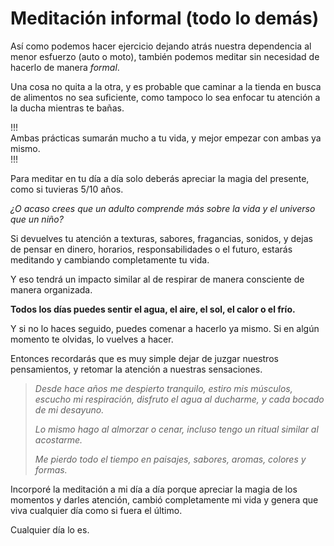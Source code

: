 # Meditación informal (todo lo demás)

Así como podemos hacer ejercicio dejando atrás nuestra dependencia al menor esfuerzo (auto o moto), también podemos meditar sin necesidad de hacerlo de manera _formal_.

Una cosa no quita a la otra, y es probable que caminar a la tienda en busca de alimentos no sea suficiente, como tampoco lo sea enfocar tu atención a la ducha mientras te bañas.

!!!\
Ambas prácticas sumarán mucho a tu vida, y mejor empezar con ambas ya mismo.\
!!!

Para meditar en tu día a día solo deberás apreciar la magia del presente, como si tuvieras 5/10 años.

_¿O acaso crees que un adulto comprende más sobre la vida y el universo que un niño?_

Si devuelves tu atención a texturas, sabores, fragancias, sonidos, y dejas de pensar en dinero, horarios, responsabilidades o el futuro, estarás meditando y cambiando completamente tu vida.

Y eso tendrá un impacto similar al de respirar de manera consciente de manera organizada.

**Todos los días puedes sentir el agua, el aire, el sol, el calor o el frío.**

Y si no lo haces seguido, puedes comenar a hacerlo ya mismo. Si en algún momento te olvidas, lo vuelves a hacer.

Entonces recordarás que es muy simple dejar de juzgar nuestros pensamientos, y retomar la atención a nuestras sensaciones.

> _Desde hace años me despierto tranquilo, estiro mis músculos, escucho mi respiración, disfruto el agua al ducharme, y cada bocado de mi desayuno._
>
> _Lo mismo hago al almorzar o cenar, incluso tengo un ritual similar al acostarme._
>
> _Me pierdo todo el tiempo en paisajes, sabores, aromas, colores y formas._

Incorporé la meditación a mi día a día porque apreciar la magia de los momentos y darles atención, cambió completamente mi vida y genera que viva cualquier día como si fuera el último.

Cualquier día lo es.
